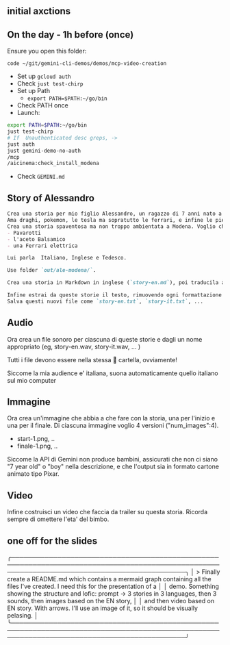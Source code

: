## initial axctions

## On the day - 1h before (once)

Ensure you open this folder:

`code ~/git/gemini-cli-demos/demos/mcp-video-creation`

* Set up `gcloud auth`
* Check `just test-chirp`
* Set up Path
  * `export PATH=$PATH:~/go/bin`
* Check PATH once
* Launch:

```bash
export PATH=$PATH:~/go/bin
just test-chirp
# If  Unauthenticated desc greps, ->
just auth
just gemini-demo-no-auth
/mcp
/aicinema:check_install_modena
```

* Check `GEMINI.md`


## Story of Alessandro

```markdown
Crea una storia per mio figlio Alessandro, un ragazzo di 7 anni nato a Zurigo di papa' Italiano e mamma inglese.
Ama draghi, pokemon, le tesla ma sopratutto le ferrari, e infine le pietre preziose.
Crea una storia spaventosa ma non troppo ambientata a Modena. Voglio che ci siano dentro questi elementi:
- Pavarotti
- l'aceto Balsamico
- una Ferrari elettrica

Lui parla  Italiano, Inglese e Tedesco.

Use folder `out/ale-modena/`.

Crea una storia in Markdown in inglese (`story-en.md`), poi traducila anche in Italiano e Tedesco.

Infine estrai da queste storie il testo, rimuovendo ogni formattazione (tipo "## titolo H2" o **grassetto**).
Salva questi nuovi file come `story-en.txt`, `story-it.txt`, ...
```

## Audio

Ora crea un file sonoro per ciascuna di queste storie e dagli un nome appropriato (eg, story-en.wav, story-it.wav, ... )

Tutti i file devono essere nella stessa 📂 cartella, ovviamente!

Siccome la mia audience e' italiana, suona automaticamente quello italiano sul mio computer

## Immagine

Ora crea un'immagine che abbia a che fare con la storia, una per l'inizio e una per il finale. Di ciascuna immagine voglio 4 versioni ("num_images":4).

* start-1.png, ..
* finale-1.png, ..

Siccome la API di Gemini non produce bambini, assicurati che non ci siano "7 year old" o "boy" nella descrizione, e che l'output sia in formato cartone animato tipo Pixar.

## Video

Infine costruisci un video che faccia da trailer su questa storia.
Ricorda sempre di omettere l'eta' del bimbo.

## one off for the slides


╭─────────────────────────────────────────────────────────────────────────────────────────────────────────────────────────────────────────────╮
│  > Finally create a README.md which contains a mermaid graph containing all the files I've created. I need this for the presentation of a  │
│    demo. Something showing the structure and lofic: prompt -> 3 stories in 3 languages, then 3 sounds, then images based on the EN story,  │
│    and then video based on EN story. With arrows. I'll use an image of it, so it should be visually pelasing.                              │
╰─────────────────────────────────────────────────────────────────────────────────────────────────────────────────────────────────────────────╯
